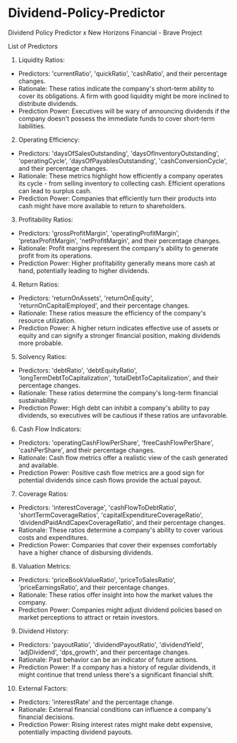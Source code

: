 # Dividend-Policy-Predictor
 Dividend Policy Predictor x New Horizons Financial - Brave Project

List of Predictors
1. Liquidity Ratios:
 - Predictors: 'currentRatio', 'quickRatio', 'cashRatio', and their percentage changes.
 - Rationale: These ratios indicate the company's short-term ability to cover its obligations. A firm with good liquidity might be more inclined to distribute dividends.
 - Prediction Power: Executives will be wary of announcing dividends if the company doesn't possess the immediate funds to cover short-term liabilities.
2. Operating Efficiency:
 - Predictors: 'daysOfSalesOutstanding', 'daysOfInventoryOutstanding', 'operatingCycle', 'daysOfPayablesOutstanding', 'cashConversionCycle', and their percentage changes.
 - Rationale: These metrics highlight how efficiently a company operates its cycle - from selling inventory to collecting cash. Efficient operations can lead to surplus cash.
 - Prediction Power: Companies that efficiently turn their products into cash might have more available to return to shareholders.
3. Profitability Ratios:
 - Predictors: 'grossProfitMargin', 'operatingProfitMargin', 'pretaxProfitMargin', 'netProfitMargin', and their percentage changes.
 - Rationale: Profit margins represent the company's ability to generate profit from its operations.
 - Prediction Power: Higher profitability generally means more cash at hand, potentially leading to higher
dividends.
4. Return Ratios:
 - Predictors: 'returnOnAssets', 'returnOnEquity', 'returnOnCapitalEmployed', and their percentage changes.
 - Rationale: These ratios measure the efficiency of the company's resource utilization.
 - Prediction Power: A higher return indicates effective use of assets or equity and can signify a stronger financial position, making dividends more probable.
5. Solvency Ratios:
 - Predictors: 'debtRatio', 'debtEquityRatio', 'longTermDebtToCapitalization', 'totalDebtToCapitalization', and their percentage changes.
 - Rationale: These ratios determine the company's long-term financial sustainability.
 - Prediction Power: High debt can inhibit a company's ability to pay dividends, so executives will be cautious if these ratios are unfavorable.
6. Cash Flow Indicators:
 - Predictors: 'operatingCashFlowPerShare', 'freeCashFlowPerShare', 'cashPerShare', and their percentage changes.
 - Rationale: Cash flow metrics offer a realistic view of the cash generated and available.
 - Prediction Power: Positive cash flow metrics are a good sign for potential dividends since cash flows
provide the actual payout.
7. Coverage Ratios:
 - Predictors: 'interestCoverage', 'cashFlowToDebtRatio', 'shortTermCoverageRatios', 'capitalExpenditureCoverageRatio', 'dividendPaidAndCapexCoverageRatio', and their percentage changes.
 - Rationale: These ratios determine a company's ability to cover various costs and expenditures.
 - Prediction Power: Companies that cover their expenses comfortably have a higher chance of disbursing
dividends.
8. Valuation Metrics:
 - Predictors: 'priceBookValueRatio', 'priceToSalesRatio', 'priceEarningsRatio', and their percentage changes.
 - Rationale: These ratios offer insight into how the market values the company.
 - Prediction Power: Companies might adjust dividend policies based on market perceptions to attract or retain investors.
9. Dividend History:
 - Predictors: 'payoutRatio', 'dividendPayoutRatio', 'dividendYield', 'adjDividend', 'dps_growth', and their percentage changes.
 - Rationale: Past behavior can be an indicator of future actions.
 - Prediction Power: If a company has a history of regular dividends, it might continue that trend unless there's a significant financial shift.
10. External Factors:
 - Predictors: 'interestRate' and the percentage change.
 - Rationale: External financial conditions can influence a company's financial decisions.
 - Prediction Power: Rising interest rates might make debt expensive, potentially impacting dividend payouts.
